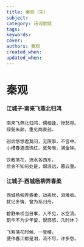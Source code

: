 ```yaml
---
title: 秦观（宋）
subject: 
category: 诗词歌赋
tags: 
keywords: 
cover: 
authors: 秦观
created_when: 
updated_when: 
---
```


# 秦观

#### 江城子·南来飞燕北归鸿

```
南来飞燕北归鸿，偶相逢，惨愁容。
绿鬓朱颜，重见两衰翁。

别后悠悠君莫问，无限事，不言中。
小槽春酒滴珠红，莫匆匆，满金钟。

饮散落花，流水各西东。
后会不知何处是，烟浪远，暮云重。
```

#### 江城子·西城杨柳弄春柔

```
西城杨柳弄春柔，动离忧，泪难收。
犹记多情、曾为系归舟。

碧野朱桥当日事，人不见，水空流。
韶华不为少年留，恨悠悠，几时休？

飞絮落花时候、一登楼。
便作春江都是泪，流不尽，许多愁。
```